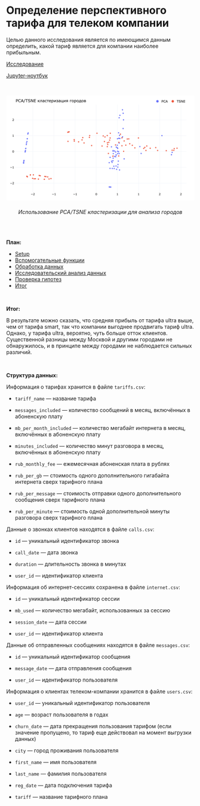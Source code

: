 # Определение перспективного тарифа для телеком компании

Целью данного исследования является по имеющимся данным определить, какой тариф является для компании наиболее прибыльным.

[Исследование](https://rusmux.github.io/yandex-projects/tariffs.html)

[Jupyter-ноутбук](Yandex.Tariffs.ipynb)

<br>

<p align="center"><img src="cities_clustering.png" height="auto" width=800/></p>
<h6 align="center">Использование PCA/TSNE кластеризации для анализа городов</h6>

<br>


**План:**

<div class="toc">
   <ul class="toc-item">
      <li><span><a href=https://github.com/rusmux/yandex-tariffs/tree/main/Yandex.Tariffs.ipynb data-toc-modified-id="Setup-2">Setup</a></span></li>
      <li><span><a href=https://github.com/rusmux/yandex-tariffs/tree/main/Yandex.Tariffs.ipynb data-toc-modified-id="Вспомогательные-функции-3">Вспомогательные функции</a></span></li>
      <li><span><a href=https://github.com/rusmux/yandex-tariffs/tree/main/Yandex.Tariffs.ipynb data-toc-modified-id="Обработка-данных-4">Обработка данных</a></span></li>
      <li><span><a href="https://github.com/rusmux/yandex-tariffs/tree/main/Yandex.Tariffs.ipynb data-toc-modified-id="Исследовательский-анализ-данных-5">Исследовательский анализ данных</a></span></li>
      <li><span><a href=https://github.com/rusmux/yandex-tariffs/tree/main/Yandex.Tariffs.ipynb data-toc-modified-id="Проверка-гипотез-6">Проверка гипотез</a></span></li>
      <li><span><a href=https://github.com/rusmux/yandex-tariffs/tree/main/Yandex.Tariffs.ipynb data-toc-modified-id="Итог-7">Итог</a></span></li>
   </ul>
</div>
         
<br>

**Итог:**

В результате можно сказать, что средняя прибыль от тарифа ultra выше, чем от тарифа smart, так что компании выгоднее продвигать тариф ultra. Однако, у тарифа ultra, вероятно, чуть больше отток клиентов. Существенной разницы между Москвой и другими городами не обнаружилось, и в принципе между городами не наблюдается сильных различий. 

<br>

**Структура данных:**

Информация о тарифах хранится в файле `tariffs.csv`:


* `tariff_name` — название тарифа


* `messages_included` — количество сообщений в месяц, включённых в абоненскую плату


* `mb_per_month_included` — количество мегабайт интернета в месяц, включённых в абоненскую плату


* `minutes_included` — количество минут разговора в месяц, включённых в абоненскую плату


* `rub_monthly_fee` — ежемесячная абоненская плата в рублях


* `rub_per_gb` — стоимость одного дополнительного гигабайта интернета сверх тарифного плана


* `rub_per_message` — стоимость отправки одного дополнительного сообщения сверх тарифного плана


* `rub_per_minute` — стоимость одной дополнительной минуты разговора сверх тарифного плана


Данные о звонках клиентов находятся в файле `calls.csv`:


* `id` — уникальный идентификатор звонка


* `call_date` — дата звонка


* `duration` — длительность звонка в минутах


* `user_id` — идентификатор клиента


Информация об интернет-сессиях сохранена в файле `internet.csv`:


* `id` — уникальный идентификатор сессии


* `mb_used` — количество мегабайт, использованных за сессию


* `session_date` — дата сессии


* `user_id` — идентификатор клиента


Данные об отправленных сообщениях находятся в файле `messages.csv`:


* `id` — уникальный идентификатор сообщения


* `message_date` — дата отправления сообщения


* `user_id` — идентификатор пользователя


Информация о клиентах телеком-компании хранится в файле `users.csv`:


* `user_id` — уникальный идентификатор пользователя


* `age` — возраст пользователя в годах


* `churn_date` — дата прекращения пользования тарифом (если значение пропущено, то тариф еще действовал на момент выгрузки данных)


* `city` — город проживания пользователя


* `first_name` — имя пользователя


* `last_name` — фамилия пользователя


* `reg_date` — дата подключения тарифа


* `tariff` — название тарифного плана	
